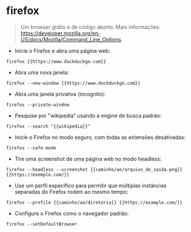 # firefox

> Um browser grátis e de código aberto.
> Mais informações: <https://developer.mozilla.org/en-US/docs/Mozilla/Command_Line_Options>.

- Inicie o Firefox e abra uma página web:

`firefox {{https://www.duckduckgo.com}}`

- Abra uma nova janela:

`firefox --new-window {{https://www.duckduckgo.com}}`

- Abra uma janela privativa (incognito):

`firefox --private-window`

- Pesquise por "wikipedia" usando a engine de busca padrão:

`firefox --search "{{wikipedia}}"`

- Inicie o Firefox no modo seguro, com todas as extensões desativadas:

`firefox --safe-mode`

- Tire uma screenshot de uma página web no modo headless:

`firefox --headless --screenshot {{caminho/ao/arquivo_de_saida.png}} {{https://exemplo.com/}}`

- Use um perfil específico para permitir que múltiplas instâncias separadas do Firefox rodem ao mesmo tempo:

`firefox --profile {{caminho/ao/diretório}} {{https://example.com/}}`

- Configure o Firefox como o navegador padrão:

`firefox --setDefaultBrowser`
